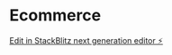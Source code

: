 # Ecommerce

[Edit in StackBlitz next generation editor ⚡️](https://stackblitz.com/~/github.com/AmoakoJoseph/Ecommerce)